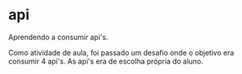 # api
Aprendendo a consumir api's.

Como atividade de aula, foi passado um desafio onde o objetivo era consumir 4 api's.
As api's era de escolha própria do aluno.
